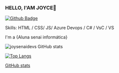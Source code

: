 ### HELLO, I'AM JOYCE👋
[![Github Badge](https://img.shields.io/badge/-Github-000?style=flat-square&logo=Github&logoColor=white&link=https://github.com/joysenaidevs)](https://github.com/joysenaidevs)

Skills: HTML / CSS/ JS/ Azure Devops / C# / VsC / VS 


I'm a {Aluna senai informática} 

![joysenaidevs GitHub stats](https://github-readme-stats.vercel.app/api?username=joysenaidevs&show_icons=true&theme=radical)

[![Top Langs](https://github-readme-stats.vercel.app/api/top-langs/?username=joysenaidevs&layout=compact)](https://github.com/anuraghazra/github-readme-stats)


[GitHub stats](https://github.com/joysenaidevs/joysenaidevs)

